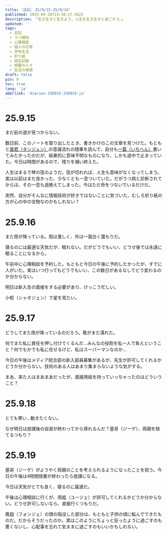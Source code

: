 ```yaml
---
title: '日記: 25/9/15-25/9/19'
published: 2025-09-20T15:30:27.562Z
description: 「生き生きと生きよう、人生を生き生きと過ごそう。」
updated: ''
tags:
  - 日記
  - うつ傾向
  - 心理相談
  - 個人の日常
  - 学校生活
  - 折り紙
  - 雨天記録
  - 校園の人々
  - 生活の感想
draft: false
pin: 0
toc: true
lang: 'ja'
abbrlink: 'diaries-250915-250919-ja'
---
```

# 25.9.15
まだ前の道が見つからない。

数日前、このノートを取り出したとき、書きかけのこの文章を見つけた。もともと[唐君（タンジュン）](https://blog.tsxc.xyz)の意識流れの随筆を読んで、自分も[一篇（いちへん）](https://log.eaverse.top/memos/nXTpFYVWRbGSvWbErH7ozJ)書いてみたかったのだが、結果的に意味不明なものになり、しかも途中で止まっていた。今日は時間があるので、残りを補い終えた。

人生はまるで琴の弦のようだ。弦が切れれば、人生も意味がなくなってしまう。実は以前はまだ良かった、少なくとも一息ついていた。だがうつ病と診断されてからは、その一息も途絶えてしまった。今はただ命をつないでいるだけだ。

突然、自分がそんなに情報技術が好きではないことに気づいた。むしろ折り紙の方が心の中の宝物なのかもしれない？

# 25.9.16
また雨が降っている。雨は激しく、外は一面白く靄もりだ。

寝るのには最適な天気だが、眠れない。だがどうでもいい、どうせ後では永遠に眠ることになるから。

午前中に心理相談を予約した。もともと今日の午後に予約したかったが、すでに人がいた。実はいつ行ってもどうでもいい、この数日があるなしでどう変わるのか分からない。

明日は新入生の面接をする必要があり、けっこう忙しい。

小枧（シャオジェン）で星を見たい。

# 25.9.17
どうしてまた雨が降っているのだろう。靴がまた濡れた。

何でまた私に責任を押し付けてくるんだ…みんなの役割を私一人で負えということ？何でもかでも私に任せるけど、私はスーパーマンなのか…

今日の午後はメディア統合部の新入部員募集があるが、先生が許可してくれるかどうか分からない。技術のある人はあまり集まらないような気がする。

まあ、来た人はまあまあだったが、面接用紙を持っていっちゃったのはどういうこと？

# 25.9.18
とても寒い…動きたくない。

なぜ明日は放課後の自習が終わってから帰れるんだ？基哥（ジーゲ）、両親を捨てるつもり？

# 25.9.19
基哥（ジーゲ）がようやく両親のことを考えられるようになったことを祝う。今日の午後は4時間授業が終わったら放課になる。

今日は天気がとても良く、寝るのに最適だ。

午後は心理相談に行くが、雨姐（ユージェ）が許可してくれるかどうか分からない。どうせ許可しないなら、直接行くつもりだ。

鳳姐（フォンジェ）の頭の陥没した部分は、もともと子供の頃に転んでできたものだ。だからそうだったのか。実はこのようにちょっと狂ったように過ごすのも悪くないし、心配事を忘れて気ままに過ごすのもいいかもしれない。
